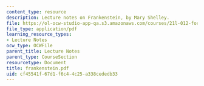 ```yaml
---
content_type: resource
description: Lecture notes on Frankenstein, by Mary Shelley.
file: https://ol-ocw-studio-app-qa.s3.amazonaws.com/courses/21l-012-forms-of-western-narrative-fall-2007/cf45541f67d1f6c44c25a338cededb33_frankenstein.pdf
file_type: application/pdf
learning_resource_types:
- Lecture Notes
ocw_type: OCWFile
parent_title: Lecture Notes
parent_type: CourseSection
resourcetype: Document
title: frankenstein.pdf
uid: cf45541f-67d1-f6c4-4c25-a338cededb33
---
```

